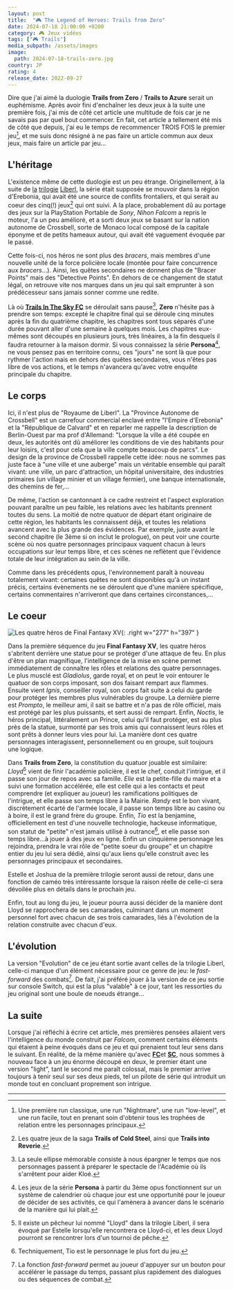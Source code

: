 ```yaml
---
layout: post
title:  "🎮 The Legend of Heroes: Trails from Zero"
date: 2024-07-18 21:00:00 +0200
category: 🎮 Jeux vidéos
tags: ["🎮 Trails"]
media_subpath: /assets/images
image:
  path: 2024-07-18-trails-zero.jpg
country: JP
rating: 4
release_date: 2022-09-27
---
```


Dire que j'ai aimé la duologie **Trails from Zero** / **Trails to Azure** serait un euphémisme. Après avoir fini d'enchaîner les deux jeux à la suite une première fois, j'ai mis de côté cet article une multitude de fois car je ne savais pas par quel bout commencer. En fait, cet article a tellement été mis de côté que depuis, j'ai eu le temps de recommencer TROIS FOIS le premier jeu[^1], et me suis donc résigné à ne pas faire un article commun aux deux jeux, mais faire un article par jeu...

## L'héritage

L'existence même de cette duologie est un peu étrange. Originellement, à la suite de [la](/posts/trails-sky-fc-evo/) [trilogie](/posts/trails-sky-sc-evo/) [Liberl](/posts/trails-sky-3rd-evo/), la série était supposée se mouvoir dans la région d'Erebonia, qui avait été une source de conflits frontaliers, et qui serait au coeur des cinq(!) jeux[^2] qui ont suivi. A la place, probablement dû au portage des jeux sur la PlayStation Portable de *Sony*, *Nihon Falcom* a repris le moteur, l'a un peu amélioré, et a sorti deux jeux se basant sur la nation autonome de Crossbell, sorte de Monaco local composé de la capitale éponyme et de petits hameaux autour, qui avait été vaguement évoquée par le passé.

Cette fois-ci, nos héros ne sont plus des *bracers*, mais membres d'une nouvelle unité de la force policière locale (montée pour faire concurrence aux *bracers*...). Ainsi, les quêtes secondaires ne donnent plus de "Bracer Points" mais des "Detective Points". En dehors de ce changement de statut légal, on retrouve vite nos marques dans un jeu qui sait emprunter à son prédécesseur sans jamais sonner comme une redite.

Là où [**Trails In The Sky FC**](/posts/trails-sky-fc-evo/) se déroulait sans pause[^3], **Zero** n'hésite pas à prendre son temps: excepté le chapitre final qui se déroule cinq minutes après la fin du quatrième chapitre, les chapitres sont tous séparés d'une durée pouvant aller d'une semaine à quelques mois. Les chapitres eux-mêmes sont découpés en plusieurs jours, très linéaires, à la fin desquels il faudra retourner à la maison dormir. Si vous connaissez la série **Persona**[^4], ne vous pensez pas en territoire connu, ces "jours" ne sont là que pour rythmer l'action mais en dehors des quêtes secondaires, vous n'êtes pas libre de vos actions, et le temps n'avancera qu'avec votre enquête principale du chapitre.

## Le corps

Ici, il n'est plus de "Royaume de Liberl". La "Province Autonome de Crossbell" est un carrefour commercial enclavé entre "l'Empire d'Erebonia" et la "République de Calvard" et en reparler me rappelle la description de Berlin-Ouest par ma prof d'Allemand: "Lorsque la ville a été coupée en deux, les autorités ont dû améliorer les conditions de vie des habitants pour leur loisirs, c'est pour cela que la ville compte beaucoup de parcs". Le design de la province de Crossbell rappelle cette idée: nous ne sommes pas juste face à "une ville et une auberge" mais un véritable ensemble qui paraît vivant: une ville, un parc d'attraction, un hôpital universitaire, des industries primaires (un village minier et un village fermier), une banque internationale, des chemins de fer,...

De même, l'action se cantonnant à ce cadre restreint et l'aspect exploration pouvant paraître un peu faible, les relations avec les habitants prennent toutes du sens. La moitié de notre quatuor de départ étant originaire de cette région, les habitants les connaissent déjà, et toutes les relations avancent avec la plus grande des évidences. Par exemple, juste avant le second chapitre (le 3ème si on inclut le prologue), on peut voir une courte scène où nos quatre personnages principaux vaquent chacun à leurs occupations sur leur temps libre, et ces scènes ne reflètent que l'évidence totale de leur intégration au sein de la ville.

Comme dans les précédents opus, l'environnement paraît à nouveau totalement vivant: certaines quêtes ne sont disponibles qu'à un instant précis, certains évènements ne se déroulent que d'une manière spécifique, certains commentaires n'arriveront que dans certaines circonstances,...

## Le coeur
![Les quatre héros de Final Fantaxy XV](2024-07-18-FFXV_Afrojack_Trailer_screenshot_03.png){: .right w="277" h="397" }

Dans la première séquence du jeu **Final Fantasy XV**, les quatre héros s'abritent derrière une statue pour se protéger d'une attaque de feu. En plus d'être un plan magnifique, l'intelligence de la mise en scène permet immédiatement de connaître les rôles et relations des quatre personnages. Le plus musclé est *Gladiolus*, garde royal, et on peut le voir entourer le quatuor de son corps imposant, son dos faisant rempart aux flammes. Ensuite vient *Ignis*, conseiller royal, son corps fait suite à celui du garde pour protéger les membres plus vulnérables du groupe. La dernière pierre est *Prompto*, le meilleur ami, il sait se battre et n'a pas de rôle officiel, mais est protégé par les plus puissants, et sert aussi de rempart. Enfin, *Noctis*, le héros principal, littéralement un Prince, celui qu'il faut protéger, est au plus près de la statue, surmonté par ses trois amis qui connaissent leurs rôles et sont prêts à donner leurs vies pour lui. La manière dont ces quatre personnages interagissent, personnellement ou en groupe, suit toujours une logique.

Dans **Trails from Zero**, la constitution du quatuor jouable est similaire: *Lloyd*[^5] vient de finir l'académie policière, il est le chef, conduit l'intrigue, et il passe son jour de repos avec sa famille. *Elie* est la petite-fille du maire et a suivi une formation accélérée, elle est celle qui a les contacts et peut comprendre (et expliquer au joueur) les ramifications politiques de l'intrigue, et elle passe son temps libre à la Mairie. *Randy* est le bon vivant, discrètement écarté de l'armée locale, il passe son temps libre au casino ou à boire, il est le grand frère du groupe. Enfin, *Tio* est la benjamine, officiellement en test d'une nouvelle technologie, hackeuse informatique, son statut de "petite" n'est jamais utilisé à outrance[^6], et elle passe son temps libre...à jouer à des jeux en ligne. Enfin un cinquième personnage les rejoindra, prendra le vrai rôle de "petite soeur du groupe" et un chapitre entier du jeu lui sera dédié, ainsi qu'aux liens qu'elle construit avec les personnages principaux et secondaires.

Estelle et Joshua de la première trilogie seront aussi de retour, dans une fonction de caméo très intéressante lorsque la raison réelle de celle-ci sera dévoilée plus en détails dans le prochain jeu.

Enfin, tout au long du jeu, le joueur pourra aussi décider de la manière dont Lloyd se rapprochera de ses camarades, culminant dans un moment personnel fort avec chacun de ses trois camarades, liés à l'évolution de la relation construite avec chacun d'eux.

## L'évolution

La version "Evolution" de ce jeu étant sortie avant celles de la trilogie Liberl, celle-ci manque d'un élément nécessaire pour ce genre de jeu: le *fast-forward* des combats[^7]. De fait, j'ai préféré jouer à la version de ce jeu sortie sur console Switch, qui est la plus "valable" à ce jour, tant les ressorties du jeu original sont une boule de noeuds étrange...

## La suite

Lorsque j'ai réfléchi à écrire cet article, mes premières pensées allaient vers l'intelligence du monde construit par *Falcom*, comment certains éléments qui étaient à peine évoqués dans ce jeu et qui prenaient tout leur sens dans le suivant. En réalité, de la même manière qu'avec [**FC**](/posts/trails-sky-fc-evo/)et [**SC**](/posts/trails-sky-sc-evo/), nous sommes à nouveau face à un jeu énorme découpé en deux, le premier étant une version "light", tant le second me paraît colossal, mais le premier arrive toujours à tenir seul sur ses deux pieds, tel un pilote de série qui introduit un monde tout en concluant proprement son intrigue.

* * *
[^1]: Une première run classique, une run "Nightmare", une run "low-level", et une run facile, tout en prenant soin d'obtenir tous les trophées de relation entre les personnages principaux.
[^2]: Les quatre jeux de la saga **Trails of Cold Steel**, ainsi que **Trails into Reverie**.
[^3]: La seule ellipse mémorable consiste à nous épargner le temps que nos personnages passent à préparer le spectacle de l'Académie où ils s'arrêtent pour aider Kloé.
[^4]: Les jeux de la série **Persona** à partir du 3ème opus fonctionnent sur un système de calendrier où chaque jour est une opportunité pour le joueur de décider de ses activités, ce qui l'amènera à avancer dans le scénario de la manière qui lui plait.
[^5]: Il existe un pêcheur lui nommé "Lloyd" dans la trilogie Liberl, il sera évoqué par Estelle lorsqu'elle rencontrera ce Lloyd-ci, et les deux Lloyd pourront se rencontrer lors d'un tournoi de pêche.
[^6]: Techniquement, Tio est le personnage le plus fort du jeu.
[^7]: La fonction *fast-forward* permet au joueur d'appuyer sur un bouton pour accélérer le passage du temps, passant plus rapidement des dialogues ou des séquences de combat.
